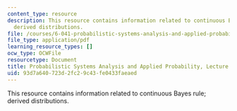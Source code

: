 ```yaml
---
content_type: resource
description: This resource contains information related to continuous Bayes rule;
  derived distributions.
file: /courses/6-041-probabilistic-systems-analysis-and-applied-probability-fall-2010/93d7a640723d2fc29c43fe0433faeaed_MIT6_041F10_L10.pdf
file_type: application/pdf
learning_resource_types: []
ocw_type: OCWFile
resourcetype: Document
title: Probabilistic Systems Analysis and Applied Probability, Lecture 10
uid: 93d7a640-723d-2fc2-9c43-fe0433faeaed
---
```

This resource contains information related to continuous Bayes rule; derived distributions.

